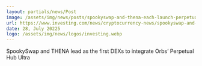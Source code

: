 ```yaml
---
layout: partials/news/Post
image: /assets/img/news/posts/spookyswap-and-thena-each-launch-perpetual-trading-via-orbs-perpetual-hub-ultra-4155216.jpg
url: https://www.investing.com/news/cryptocurrency-news/spookyswap-and-thena-each-launch-perpetual-trading-via-orbs-perpetual-hub-ultra-4155216
date: 28, July 20225
logo: /assets/img/news/logos/investing.webp
---
```


SpookySwap and THENA lead as the first DEXs to integrate Orbs’ Perpetual Hub Ultra

